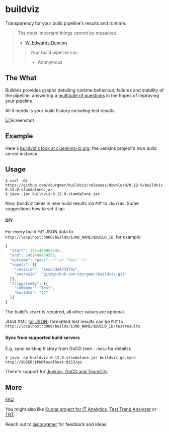 # buildviz

Transparency for your build pipeline's results and runtime.

> The most important things cannot be measured.
> - [W. Edwards Deming](https://en.wikipedia.org/wiki/W._Edwards_Deming)
>
> > Your build pipeline can.
> > - Anonymous

## The What

Buildviz provides graphs detailing runtime behaviour, failures and stability of the pipeline, answering a
[multitude of questions](https://github.com/cburgmer/buildviz/wiki/Questions) in the hopes of improving your pipeline.

All it needs is your build history including test results.

![Screenshot](https://github.com/cburgmer/buildviz/raw/master/examples/data/screenshot.png)

## Example

Here's [buildviz's look at ci.jenkins-ci.org](http://cburgmer.github.io/buildviz/ci.jenkins-ci.org/), the Jenkins project's own build server instance.

## Usage

    $ curl -OL https://github.com/cburgmer/buildviz/releases/download/0.12.0/buildviz-0.12.0-standalone.jar
    $ java -jar buildviz-0.12.0-standalone.jar

Now, buildviz takes in new build results via `PUT` to `/builds`. Some suggestions how to set it up:

#### DIY

For every build `PUT` JSON data to `http://localhost:3000/builds/$JOB_NAME/$BUILD_ID`, for example:

```js
{
  "start": 1451449853542,
  "end": 1451449870555,
  "outcome": "pass", /* or "fail" */
  "inputs": [{
    "revision": "1eadcdd4d35f9a",
    "sourceId": "git@github.com:cburgmer/buildviz.git"
  }],
  "triggeredBy": [{
    "jobName": "Test",
    "buildId": "42"
  }]
}
```

The build's `start` is required, all other values are optional.

JUnit XML ([or JSON](https://github.com/cburgmer/buildviz/wiki#help-my-tests-dont-generate-junit-xml)) formatted test results can be `PUT` to `http://localhost:3000/builds/$JOB_NAME/$BUILD_ID/testresults`

#### Sync from supported build servers

E.g. sync existing history from GoCD (see `--help` for details):

    $ java -cp buildviz-0.12.0-standalone.jar buildviz.go.sync http://$USER:$PW@localhost:8153/go

There's support for [Jenkins, GoCD and TeamCity](https://github.com/cburgmer/buildviz/wiki/CI-tool-integration).

## More

[FAQ](https://github.com/cburgmer/buildviz/wiki)

You might also like [Kuona project for IT Analytics](https://github.com/kuona/kuona-project), [Test Trend Analyzer](https://github.com/anandbagmar/tta) or [TRT](https://github.com/thetestpeople/trt).

Reach out to [@cburgmer](https://twitter.com/cburgmer) for feedback and ideas.
